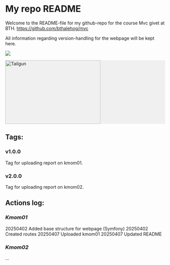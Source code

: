 # My repo README

Welcome to the README-file for my github-repo for the course Mvc givet at BTH.
https://github.com/bthalehog/mvc

All information regarding version-handling for the webpage will be kept here.

![](../report/public/img/bwtailgun.png)

<div style="background-color: f0f0f0">
    <img src="../report/public/img/bwtailgun.png" alt="Tailgun" width="300" height="200" />
</div>

## Tags:

### v1.0.0
Tag for uploading report on kmom01.

### v2.0.0
Tag for uploading report on kmom02.

## Actions log:

### _Kmom01_
20250402 Added base structure for webpage (Symfony)
20250402 Created routes
20250407 Uploaded kmom01
20250407 Updated README

### _Kmom02_
...
